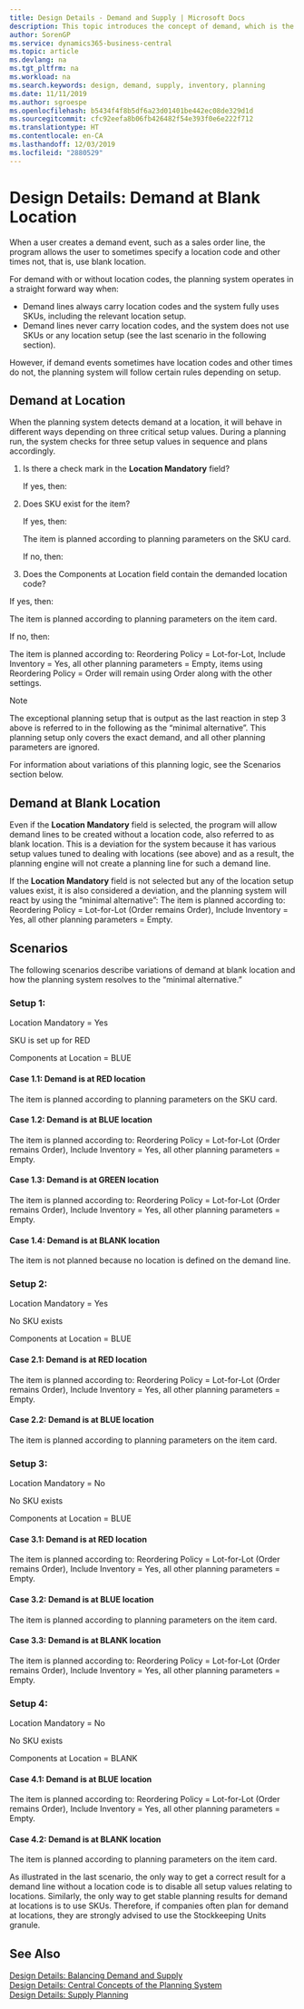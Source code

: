 ```yaml
---
title: Design Details - Demand and Supply | Microsoft Docs
description: This topic introduces the concept of demand, which is the common term used for any kind of gross demand, such as a sales order and component need from a production order.
author: SorenGP
ms.service: dynamics365-business-central
ms.topic: article
ms.devlang: na
ms.tgt_pltfrm: na
ms.workload: na
ms.search.keywords: design, demand, supply, inventory, planning
ms.date: 11/11/2019
ms.author: sgroespe
ms.openlocfilehash: b5434f4f8b5df6a23d01401be442ec08de329d1d
ms.sourcegitcommit: cfc92eefa8b06fb426482f54e393f0e6e222f712
ms.translationtype: HT
ms.contentlocale: en-CA
ms.lasthandoff: 12/03/2019
ms.locfileid: "2880529"
---
```

# <a name="design-details-demand-at-blank-location"></a>Design Details: Demand at Blank Location
When a user creates a demand event, such as a sales order line, the program allows the user to sometimes specify a location code and other times not, that is, use blank location.

For demand with or without location codes, the planning system operates in a straight forward way when:

- Demand lines always carry location codes and the system fully uses SKUs, including the relevant location setup.
- Demand lines never carry location codes, and the system does not use SKUs or any location setup (see the last scenario in the following section).

However, if demand events sometimes have location codes and other times do not, the planning system will follow certain rules depending on setup.

## <a name="demand-at-location"></a>Demand at Location
When the planning system detects demand at a location, it will behave in different ways depending on three critical setup values. During a planning run, the system checks for three setup values in sequence and plans accordingly.

1. Is there a check mark in the **Location Mandatory** field?

    If yes, then:

2. Does SKU exist for the item?

    If yes, then:

    The item is planned according to planning parameters on the SKU card.

    If no, then:

3. Does the Components at Location field contain the demanded location code?

  If yes, then:

  The item is planned according to planning parameters on the item card.

  If no, then:

  The item is planned according to: Reordering Policy = Lot-for-Lot, Include Inventory = Yes, all other planning parameters = Empty, items using Reordering Policy = Order will remain using Order along with the other settings.

> [!NOTE]
> The exceptional planning setup that is output as the last reaction in step 3 above is referred to in the following as the “minimal alternative”. This planning setup only covers the exact demand, and all other planning parameters are ignored.

For information about variations of this planning logic, see the Scenarios section below.

## <a name="demand-at-blank-location"></a>Demand at Blank Location
Even if the **Location Mandatory** field is selected, the program will allow demand lines to be created without a location code, also referred to as blank location. This is a deviation for the system because it has various setup values tuned to dealing with locations (see above) and as a result, the planning engine will not create a planning line for such a demand line.

If the **Location Mandatory** field is not selected but any of the location setup values exist, it is also considered a deviation, and the planning system will react by using the “minimal alternative”: The item is planned according to: Reordering Policy = Lot-for-Lot (Order remains Order), Include Inventory = Yes, all other planning parameters = Empty.

## <a name="scenarios"></a>Scenarios
The following scenarios describe variations of demand at blank location and how the planning system resolves to the “minimal alternative.”

### <a name="setup-1"></a>Setup 1:
Location Mandatory = Yes

SKU is set up for RED

Components at Location = BLUE

#### <a name="case-11-demand-is-at-red-location"></a>Case 1.1: Demand is at RED location
The item is planned according to planning parameters on the SKU card.

#### <a name="case-12-demand-is-at-blue-location"></a>Case 1.2: Demand is at BLUE location
The item is planned according to: Reordering Policy = Lot-for-Lot (Order remains Order), Include Inventory = Yes, all other planning parameters = Empty.

#### <a name="case-13-demand-is-at-green-location"></a>Case 1.3: Demand is at GREEN location
The item is planned according to: Reordering Policy = Lot-for-Lot (Order remains Order), Include Inventory = Yes, all other planning parameters = Empty.

#### <a name="case-14-demand-is-at-blank-location"></a>Case 1.4: Demand is at BLANK location
The item is not planned because no location is defined on the demand line.

### <a name="setup-2"></a>Setup 2:
Location Mandatory = Yes

No SKU exists

Components at Location = BLUE

#### <a name="case-21-demand-is-at-red-location"></a>Case 2.1: Demand is at RED location
The item is planned according to: Reordering Policy = Lot-for-Lot (Order remains Order), Include Inventory = Yes, all other planning parameters = Empty.

#### <a name="case-22-demand-is-at-blue-location"></a>Case 2.2: Demand is at BLUE location
The item is planned according to planning parameters on the item card.

### <a name="setup-3"></a>Setup 3:
Location Mandatory = No

No SKU exists

Components at Location = BLUE

#### <a name="case-31-demand-is-at-red-location"></a>Case 3.1: Demand is at RED location
The item is planned according to: Reordering Policy = Lot-for-Lot (Order remains Order), Include Inventory = Yes, all other planning parameters = Empty.

#### <a name="case-32-demand-is-at-blue-location"></a>Case 3.2: Demand is at BLUE location
The item is planned according to planning parameters on the item card.

#### <a name="case-33-demand-is-at-blank-location"></a>Case 3.3: Demand is at BLANK location
The item is planned according to: Reordering Policy = Lot-for-Lot (Order remains Order), Include Inventory = Yes, all other planning parameters = Empty.

### <a name="setup-4"></a>Setup 4:
Location Mandatory = No

No SKU exists

Components at Location = BLANK

#### <a name="case-41-demand-is-at-blue-location"></a>Case 4.1: Demand is at BLUE location
The item is planned according to: Reordering Policy = Lot-for-Lot (Order remains Order), Include Inventory = Yes, all other planning parameters = Empty.

#### <a name="case-42-demand-is-at-blank-location"></a>Case 4.2: Demand is at BLANK location
The item is planned according to planning parameters on the item card.

As illustrated in the last scenario, the only way to get a correct result for a demand line without a location code is to disable all setup values relating to locations. Similarly, the only way to get stable planning results for demand at locations is to use SKUs. Therefore, if companies often plan for demand at locations, they are strongly advised to use the Stockkeeping Units granule.

## <a name="see-also"></a>See Also  
[Design Details: Balancing Demand and Supply](design-details-balancing-demand-and-supply.md)   
[Design Details: Central Concepts of the Planning System](design-details-central-concepts-of-the-planning-system.md)   
[Design Details: Supply Planning](design-details-supply-planning.md)
